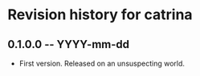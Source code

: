 # Revision history for catrina

## 0.1.0.0 -- YYYY-mm-dd

* First version. Released on an unsuspecting world.
